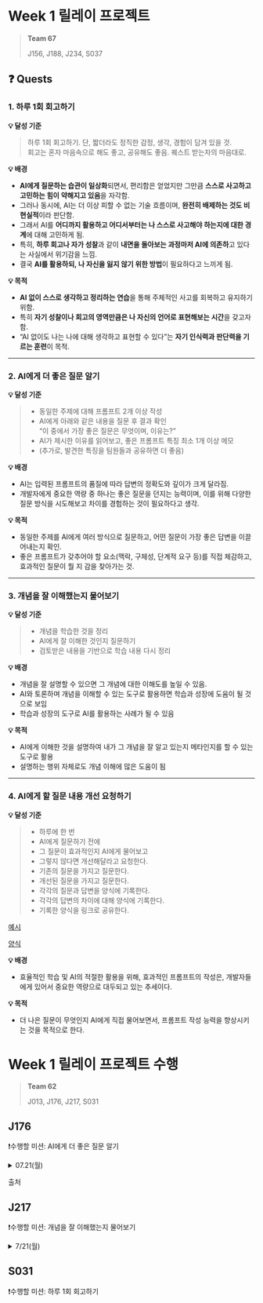 # Week 1 릴레이 프로젝트

> **Team 67**
> 
> J156, J188, J234, S037

## ❓ Quests

### 1. 하루 1회 회고하기

**💡 달성 기준**
> 하루 1회 회고하기. 단, 짧더라도 정직한 감정, 생각, 경험이 담겨 있을 것.</br>
> 회고는 혼자 마음속으로 해도 좋고, 공유해도 좋음. 퀘스트 받는자의 마음대로.

**💡 배경**

- **AI에게 질문하는 습관이 일상화**되면서, 편리함은 얻었지만 그만큼 **스스로 사고하고 고민하는 힘이 약해지고 있음**을 자각함.
- 그러나 동시에, AI는 더 이상 피할 수 없는 기술 흐름이며, **완전히 배제하는 것도 비현실적**이라 판단함.
- 그래서 AI를 **어디까지 활용하고 어디서부터는 나 스스로 사고해야 하는지에 대한 경계**에 대해 고민하게 됨.
- 특히, **하루 회고나 자가 성찰**과 같이 **내면을 돌아보는 과정마저 AI에 의존하**고 있다는 사실에서 위기감을 느낌.
- 결국 **AI를 활용하되, 나 자신을 잃지 않기 위한 방법**이 필요하다고 느끼게 됨.

**💡 목적**

- **AI 없이 스스로 생각하고 정리하는 연습**을 통해 주체적인 사고를 회복하고 유지하기 위함.
- 특히 **자기 성찰이나 회고의 영역만큼은 나 자신의 언어로 표현해보는 시간**을 갖고자 함.
- “AI 없이도 나는 나에 대해 생각하고 표현할 수 있다”는 **자기 인식력과 판단력을 기르는 훈련**이 목적.

---

### 2. AI에게 더 좋은 질문 알기

**💡 달성 기준**
> - 동일한 주제에 대해 프롬프트 2개 이상 작성
> - AI에게 아래와 같은 내용을 질문 후 결과 확인</br>
>   “이 중에서 가장 좋은 질문은 무엇이며, 이유는?”
> - AI가 제시한 이유를 읽어보고, 좋은 프롬프트 특징 최소 1개 이상 메모
> - (추가로, 발견한 특징을 팀원들과 공유하면 더 좋음)


**💡 배경**

- AI는 입력된 프롬프트의 품질에 따라 답변의 정확도와 깊이가 크게 달라짐.
- 개발자에게 중요한 역량 중 하나는 좋은 질문을 던지는 능력이며, 이를 위해 다양한 질문 방식을 시도해보고 차이를 경험하는 것이 필요하다고 생각.

**💡 목적**

- 동일한 주제를 AI에게 여러 방식으로 질문하고, 어떤 질문이 가장 좋은 답변을 이끌어내는지 확인.
- 좋은 프롬프트가 갖추어야 할 요소(맥락, 구체성, 단계적 요구 등)를 직접 체감하고, 효과적인 질문이 뭘 지 감을 찾아가는 것.

---

### 3. 개념을 잘 이해했는지 물어보기

**💡 달성 기준**
> - 개념을 학습한 것을 정리
> - AI에게 잘 이해한 것인지 질문하기
> - 검토받은 내용을 기반으로 학습 내용 다시 정리


**💡 배경**

- 개념을 잘 설명할 수 있으면 그 개념에 대한 이해도를 높일 수 있음. 
- AI와 토론하며 개념을 이해할 수 있는 도구로 활용하면 학습과 성장에 도움이 될 것으로 보임
- 학습과 성장의 도구로 AI를 활용하는 사례가 될 수 있음


**💡 목적**

- AI에게 이해한 것을 설명하여 내가 그 개념을 잘 알고 있는지 메타인지를 할 수 있는 도구로 활용
- 설명하는 행위 자체로도 개념 이해에 많은 도움이 됨

---

### 4. AI에게 할 질문 내용 개선 요청하기

**💡 달성 기준**
> - 하루에 한 번
> - AI에게 질문하기 전에
> - 그 질문이 효과적인지  AI에게 물어보고
> - 그렇지 않다면 개선해달라고 요청한다.
> - 기존의 질문을 가지고 질문한다.
> - 개선된 질문을 가지고 질문한다.
> - 각각의 질문과 답변을 양식에 기록한다.
> - 각각의 답변의 차이에 대해 양식에 기록한다.
> - 기록한 양식을 링크로 공유한다.

[예시](https://docs.google.com/document/d/1_3KtkESluOEbdcso9SEwdoU6z-hWXg8EomyL4iuBwAU/edit?tab=t.flnm3br5nrex)

[양식](https://docs.google.com/document/d/1liia1Rir4WXHZqQj3PhQQGDTKVhUbv7yIMhZ15aX4LE/edit?tab=t.0)

**💡 배경**

- 효율적인 학습 및 AI의 적절한 활용을 위해, 효과적인 프롬프트의 작성은, 개발자들에게 있어서 중요한 역량으로 대두되고 있는 추세이다.

**💡 목적**

- 더 나은 질문이 무엇인지 AI에게 직접 물어보면서, 프롬프트 작성 능력을 향상시키는 것을 목적으로 한다.


# Week 1 릴레이 프로젝트 수행

> **Team 62**
> 
> J013, J176, J217, S031

## J176

❗️수행할 미션: AI에게 더 좋은 질문 알기

<details>
<summary>07.21(월)</summary>
## "SOLID원칙에 대해 알려줘" vs "객체지향의 원칙에 대해 알려줘"
### 어떤 질문이 더 좋은 질문일까?

### 질문의 명확성 비교

| 질문                               | 명확성        | 범위                |
|:------------------------------------|:-------------|:--------------------|
| SOLID원칙에 대해 알려줘              | 매우 명확함   | SOLID 5가지 원칙 한정 |
| 객체지향의 원칙에 대해 알려줘        | 다소 포괄적임 | OOP 전반의 다양한 원칙 |

#### SOLID원칙에 대해 알려줘
- **구체적 주제** 한정 : SOLID라는 5가지 객체지향 설계 원칙을 직접적으로 묻는 질문.
- **관련 정보** : SRP(단일 책임 원칙), OCP(개방 폐쇄 원칙), LSP(리스코프 치환 원칙), ISP(인터페이스 분리 원칙), DIP(의존성 역전 원칙).
- **답변의 초점**이 뚜렷함: 누구나 SOLID에 대해서만 상세하게 설명할 수 있음.

#### 객체지향의 원칙에 대해 알려줘
- **범위가 넓음:** 객체지향 설계에 관련된 여러 원칙(OOP 4대 특성, SOLID, GRASP 등)을 모두 포함할 수 있음.
- **모호성 존재:** 답변하는 사람이나 맥락에 따라 답변이 달라질 수 있음.
- **상황에 따라 다양한 해석**이 가능. 예를 들어, 캡슐화·상속·다형성·추상화와 같은 기본 특성부터 GRASP, SOLID, 그 외 패턴까지 포함될 수 있음.

### 결론: 더 좋은 질문은?

- **더 좋은 질문은 "SOLID원칙에 대해 알려줘"**입니다.
  - 이유: **답변의 범위가 명확하고, 질문자가 원하는 정보가 구체적으로 드러납니다.** 답변하는 입장에서도 정확하게 원하는 정보를 전달할 수 있습니다.
  - 반면, "객체지향의 원칙"은 질문의 스펙트럼이 넓어 원하는 방향과 깊이를 맞추기 어렵기 때문입니다.

### 상황별 활용 팁

- **배경지식이 충분하거나 특정 내용을 명확히 알고 싶을 때**: 구체적으로 “SOLID 원칙” 등 특정 개념을 지정해서 묻는 것이 효과적입니다.
- **전체적 흐름이나 큰 그림이 궁금할 때**: “객체지향의 원칙”처럼 포괄적으로 묻고, 이후 추가 질문을 통해 세부 주제로 좁혀나가는 것도 한 방법입니다.

</details>

출처


## J217

❗️수행할 미션: 개념을 잘 이해했는지 물어보기

<details>
  
<summary>7/21(월)</summary>

- 저는 Day6 미션을 진행하면서 혼자 정리한 개념을 검토받고, 다시 더 보완해서 간단히 정리해달라는 퀘스트를 함께 수행해보았습니다.
- 입력 프롬프트
```
- 내가 개념을 학습한 것을 정리해서 너에게 줄거야.
- 내가 정리한 내용을 바탕으로 잘 이해했는지 확인해줘.
- 검토받은 내용을 기반으로 학습 내용을 다시 간단히 정리해줘 아래는 내가 학습한 내용을 정리한거야.
..(인터페이스 구현 vs. 추상 클래스 상속 개념을 정리한 내용)
```
- Claude AI 답변

```
**이해 상태 검토**
전반적으로 잘 정리하셨습니다! 핵심 개념들을 정확하게 파악하고 계십니다. 몇 가지 보완할 점과 정확히 짚고 넘어갈 부분들을 말씀드리겠습니다.

**잘 이해하신 부분:**
인터페이스가 컴파일 타임에만 존재하고 JS 코드를 생성하지 않는다는 점
추상 클래스가 런타임에 실제 JS 클래스를 생성한다는 점
추상 클래스에서 생성자, 기본 구현, 접근 한정자 사용 가능하다는 점
사용 시기에 대한 판단 기준

**보완이 필요한 부분:**
"인터페이스가 값 수준에서 객체, 배열, 함수, 클래스, 클래스 인스턴스를 정의할 수 있다"는 표현이 조금 모호합니다. 더 정확히는 "인터페이스는 객체의 형태, 함수의 시그니처, 클래스의 구조 등 다양한 타입을 정의할 수 있다"고 하는 것이 좋겠습니다.
추상 클래스의 특징 중 "추상 메서드"에 대한 언급이 빠져있습니다. 추상 클래스는 구현이 없는 추상 메서드를 가질 수 있고, 이를 상속받는 클래스에서 반드시 구현해야 합니다.

**학습 내용 간단 정리**
인터페이스 vs 추상 클래스
- 인터페이스 (Interface)
타입의 형태만 정의하는 계약서 역할
컴파일 타임에만 존재, 런타임에는 JS 코드 생성 안함
객체, 함수, 클래스 등 다양한 타입 구조 정의 가능
가볍고 범용적인 타입 체크 용도

- 추상 클래스 (Abstract Class)
클래스만 정의 가능한 특수한 클래스
런타임에 실제 JS 클래스로 컴파일됨
생성자, 기본 구현, 추상 메서드, 접근 한정자 모두 사용 가능
공통 구현을 포함한 상속 구조 설계 시 사용

- 선택 기준
공통 구현이 필요하면 → 추상 클래스
단순히 타입 구조 정의가 목적이면 → 인터페이스

핵심 개념을 잘 이해하고 계시네요!
```


</details>


## S031

❗️수행할 미션: 하루 1회 회고하기


